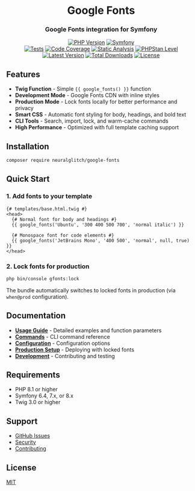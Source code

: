 <div align="center">

# Google Fonts

### Google Fonts integration for Symfony

[![PHP Version](https://img.shields.io/badge/PHP-8.1+-777BB4?style=flat&logo=php&logoColor=white)](composer.json)
[![Symfony](https://img.shields.io/badge/Symfony-6.4+-343434?style=flat&logo=symfony&logoColor=white)](composer.json)
<br/>
[![Tests](https://github.com/neuralglitch/google-fonts/actions/workflows/tests.yml/badge.svg?style=flat&logo=github)](https://github.com/neuralglitch/google-fonts/actions/workflows/tests.yml)
[![Code Coverage](https://img.shields.io/badge/PHPUnit-93.75%25-brightgreen?style=flat&logo=codecov&logoColor=white)](build/coverage/index.html)
[![Static Analysis](https://github.com/neuralglitch/google-fonts/actions/workflows/static-analysis.yml/badge.svg?style=flat&logo=github)](https://github.com/neuralglitch/google-fonts/actions/workflows/static-analysis.yml)
[![PHPStan Level](https://img.shields.io/badge/PHPStan-level%20max-brightgreen?style=flat&logo=php&logoColor=white)](phpstan.neon.dist)
<br/>
[![Latest Version](https://img.shields.io/packagist/v/neuralglitch/google-fonts.svg?style=flat&logo=packagist&logoColor=white)](https://packagist.org/packages/neuralglitch/google-fonts)
[![Total Downloads](https://img.shields.io/packagist/dt/neuralglitch/google-fonts.svg?style=flat&logo=packagist&logoColor=white)](https://packagist.org/packages/neuralglitch/google-fonts)
[![License](https://img.shields.io/badge/license-MIT-blue.svg?style=flat)](LICENSE)

</div>

## Features

- **Twig Function** - Simple `{{ google_fonts() }}` function
- **Development Mode** - Google Fonts CDN with inline styles
- **Production Mode** - Lock fonts locally for better performance and privacy
- **Smart CSS** - Automatic font styling for body, headings, and bold text
- **CLI Tools** - Search, import, lock, and warm-cache commands
- **High Performance** - Optimized with full template caching support

## Installation

```bash
composer require neuralglitch/google-fonts
```

## Quick Start

### 1. Add fonts to your template

```twig
{# templates/base.html.twig #}
<head>
  {# Normal font for body and headings #}
  {{ google_fonts('Ubuntu', '300 400 500 700', 'normal italic') }}
  
  {# Monospace font for code elements #}
  {{ google_fonts('JetBrains Mono', '400 500', 'normal', null, true) }}
</head>
```

### 2. Lock fonts for production

```bash
php bin/console gfonts:lock
```

The bundle automatically switches to locked fonts in production (via `when@prod` configuration).

## Documentation

- **[Usage Guide](docs/usage.md)** - Detailed examples and function parameters
- **[Commands](docs/commands.md)** - CLI command reference
- **[Configuration](docs/configuration.md)** - Configuration options
- **[Production Setup](docs/production.md)** - Deploying with locked fonts
- **[Development](docs/development.md)** - Contributing and testing

## Requirements

- PHP 8.1 or higher
- Symfony 6.4, 7.x, or 8.x
- Twig 3.0 or higher

## Support

- [GitHub Issues](https://github.com/neuralglitch/google-fonts/issues)
- [Security](.github/SECURITY.md)
- [Contributing](CONTRIBUTING.md)

## License

[MIT](LICENSE)